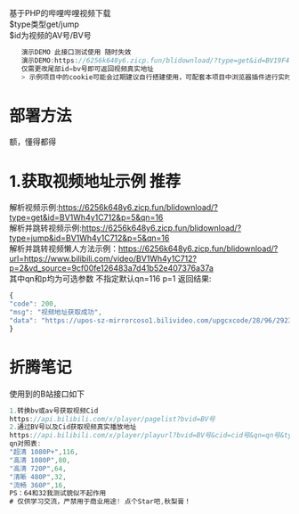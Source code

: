 基于PHP的哔哩哔哩视频下载<br>
$type类型get/jump<br>
$id为视频的AV号/BV号<br>

```javascript
   演示DEMO 此接口测试使用 随时失效
   演示DEMO:https://6256k648y6.zicp.fun/blidownload/?type=get&id=BV19F411Q7f5
   仅需更改尾部id=bv号即可返回视频真实地址
   > 示例项目中的cookie可能会过期建议自行搭建使用，可配套本项目中浏览器插件进行实时更新浏览器拓展开发模式加载解压缩的扩展 需要进入background.js修改为自己的服务器地址
```


# 部署方法
> 
额，懂得都得


# 1.获取视频地址示例 推荐
>  
解析视频示例:https://6256k648y6.zicp.fun/blidownload/?type=get&id=BV1Wh4y1C712&p=5&qn=16<br>
解析并跳转视频示例:https://6256k648y6.zicp.fun/blidownload/?type=jump&id=BV1Wh4y1C712&p=5&qn=16<br>
解析并跳转视频懒人方法示例：https://6256k648y6.zicp.fun/blidownload/?url=https://www.bilibili.com/video/BV1Wh4y1C712?p=2&vd_source=9cf00fe126483a7d41b52e407376a37a<br>
其中qn和p均为可选参数 不指定默认qn=116 p=1
返回结果:<br>

```javascript
{
"code": 200,
"msg": "视频地址获取成功",
"data": "https://upos-sz-mirrorcoso1.bilivideo.com/upgcxcode/28/96/292329628/292329628_nb2-1-32.flv?e=ig8euxZM2rNcNbNM7WdVhoMg7wUVhwdEto8g5X10ugNcXBlqNxHxNEVE5XREto8KqJZHUa6m5J0SqE85tZvEuENvNo8g2ENvNo8i8o859r1qXg8xNEVE5XREto8GuFGv2U7SuxI72X6fTr859r1qXg8gNEVE5XREto8z5JZC2X2gkX5L5F1eTX1jkXlsTXHeux_f2o859IB_&uipk=5&nbs=1&deadline=1614334765&gen=playurlv2&os=coso1bv&oi=3729533076&trid=f08874a409264862a24795c07d0a5cccu&platform=pc&upsig=b2ab93c04ef89db92a4fec2103cf787e&uparams=e,uipk,nbs,deadline,gen,os,oi,trid,platform&mid=0&orderid=0,3&agrr=1&logo=80000000"
}
```

# 折腾笔记

使用到的B站接口如下<br>

```javascript
1.转换bv或av号获取视频Cid
https://api.bilibili.com/x/player/pagelist?bvid=BV号
2.通过BV号以及Cid获取视频真实播放地址
https://api.bilibili.com/x/player/playurl?bvid=BV号&cid=cid号&qn=qn号&type=&otype=json&platform=html5&high_quality=1
qn对照表:
"超清 1080P+",116,
"高清 1080P",80,
"高清 720P",64,
"清晰 480P",32,
"流畅 360P",16,
PS：64和32我测试貌似不起作用
# 仅供学习交流，严禁用于商业用途! 点个Star吧,秋梨膏！

